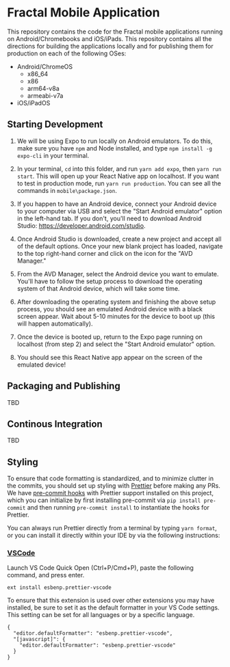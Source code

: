 # Fractal Mobile Application

This repository contains the code for the Fractal mobile applications running on Android/Chromebooks and iOS/iPads. This repository contains all the directions for building the applications locally and for publishing them for production on each of the following OSes:

- Android/ChromeOS
  - x86_64
  - x86
  - arm64-v8a
  - armeabi-v7a
- iOS/iPadOS

## Starting Development

1. We will be using Expo to run locally on Android emulators. To do this, make sure you have `npm` and Node installed, and type `npm install -g expo-cli` in your terminal.

2. In your terminal, `cd` into this folder, and run `yarn add expo`, then `yarn run start`. This will open up your React Native app on localhost. If you want to test in production mode, run `yarn run production`. You can see all the commands in `mobile\package.json`.

3. If you happen to have an Android device, connect your Android device to your computer via USB and select the "Start Android emulator" option in the left-hand tab. If you don't, you'll need to download Android Studio: https://developer.android.com/studio.

4. Once Android Studio is downloaded, create a new project and accept all of the default options. Once your new blank project has loaded, navigate to the top right-hand corner and click on the icon for the "AVD Manager."

5. From the AVD Manager, select the Android device you want to emulate. You'll have to follow the setup process to download the operating system of that Android device, which will take some time.

6. After downloading the operating system and finishing the above setup process, you should see an emulated Android device with a black screen appear. Wait about 5-10 minutes for the device to boot up (this will happen automatically).

7. Once the device is booted up, return to the Expo page running on localhost (from step 2) and select the "Start Android emulator" option.

8. You should see this React Native app appear on the screen of the emulated device!

## Packaging and Publishing

TBD

## Continous Integration

TBD

## Styling

To ensure that code formatting is standardized, and to minimize clutter in the commits, you should set up styling with [Prettier](https://prettier.io/) before making any PRs. We have [pre-commit hooks](https://pre-commit.com/) with Prettier support installed on this project, which you can initialize by first installing pre-commit via `pip install pre-commit` and then running `pre-commit install` to instantiate the hooks for Prettier.

You can always run Prettier directly from a terminal by typing `yarn format`, or you can install it directly within your IDE by via the following instructions:

### [VSCode](https://marketplace.visualstudio.com/items?itemName=esbenp.prettier-vscode)

Launch VS Code Quick Open (Ctrl+P/Cmd+P), paste the following command, and press enter.

```
ext install esbenp.prettier-vscode
```

To ensure that this extension is used over other extensions you may have installed, be sure to set it as the default formatter in your VS Code settings. This setting can be set for all languages or by a specific language.

```
{
  "editor.defaultFormatter": "esbenp.prettier-vscode",
  "[javascript]": {
    "editor.defaultFormatter": "esbenp.prettier-vscode"
  }
}
```
